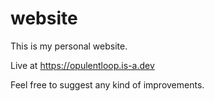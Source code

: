 # website
This is my personal website.

Live at https://opulentloop.is-a.dev

Feel free to suggest any kind of improvements.
